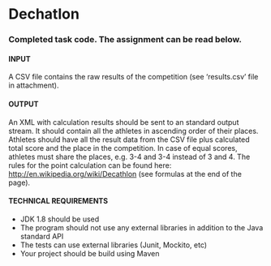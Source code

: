 # Dechatlon 
### Completed task code. The assignment can be read below.
#### INPUT 
A CSV file contains the raw results of the competition (see ‘results.csv’ file in attachment).

#### OUTPUT
An XML with calculation results should be sent to an standard output stream. It should contain all the athletes in ascending order of their places. Athletes should have all the result data from the CSV file plus calculated total score and the place in the competition. In case of equal scores, athletes must share the places, e.g. 3-4 and 3-4 instead of 3 and 4.
The rules for the point calculation can be found here: http://en.wikipedia.org/wiki/Decathlon (see formulas at the end of the page).

#### TECHNICAL REQUIREMENTS

* JDK 1.8 should be used
* The program should not use any external libraries in addition to the Java standard API
* The tests can use external libraries (Junit, Mockito, etc)
* Your project should be build using Maven
